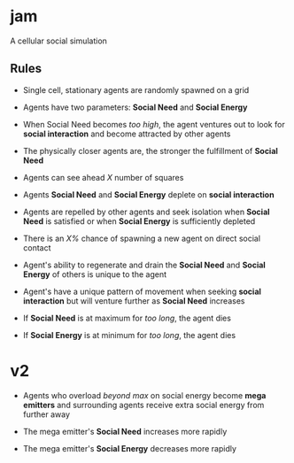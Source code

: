 # jam

A cellular social simulation


## Rules

* Single cell, stationary agents are randomly spawned on a grid

* Agents have two parameters: **Social Need** and **Social Energy**

* When Social Need becomes *too high*, the agent ventures out to look for **social interaction** and become attracted by other    agents

* The physically closer agents are, the stronger the fulfillment of **Social Need**

* Agents can see ahead *X* number of squares

* Agents **Social Need** and **Social Energy** deplete on **social interaction**

* Agents are repelled by other agents and seek isolation when **Social Need** is satisfied or when **Social Energy** is sufficiently depleted


* There is an *X%* chance of spawning a new agent on direct social contact

* Agent's ability to regenerate and drain the **Social Need** and **Social Energy** of others is unique to the agent

* Agent's have a unique pattern of movement when seeking **social interaction** but will venture further as **Social Need** increases

* If **Social Need** is at maximum for *too long*, the agent dies

* If **Social Energy** is at minimum for *too long*, the agent dies


# v2

* Agents who overload *beyond max* on social energy become **mega emitters** and surrounding agents receive extra social energy from further away

* The mega emitter's **Social Need** increases more rapidly 

* The mega emitter's **Social Energy** decreases more rapidly
